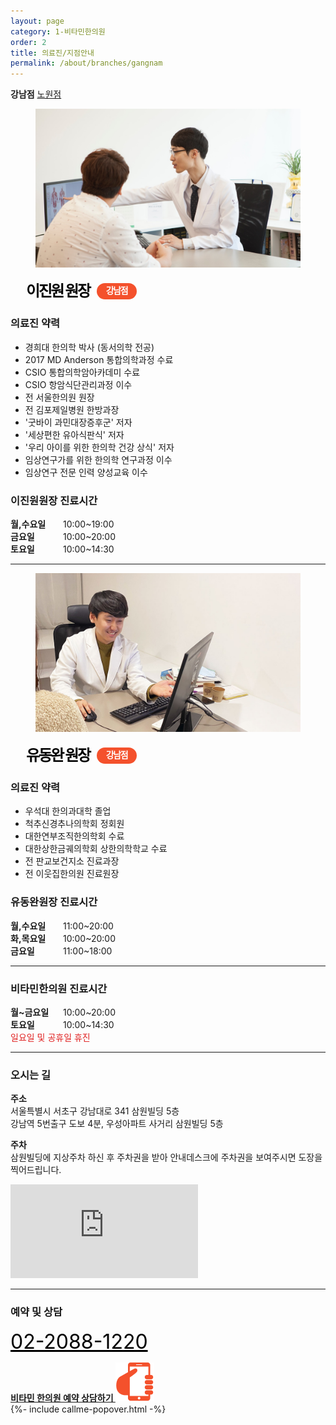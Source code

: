 ```yaml
---
layout: page
category: 1-비타민한의원
order: 2
title: 의료진/지점안내
permalink: /about/branches/gangnam
---
```


<div class="tab">
  <strong>강남점</strong>
  <a href="/about/branches/nowon">노원점</a>
</div>

<figure>
  <img src="/assets/img-branch-gangnam.jpg" alt="">
</figure>

<style>
.member-name {
  margin:15px 25px;
  font-size:24px;
  letter-spacing:-2.4px;
  color:#000;
  text-align:left;
}
.member-name small {
  zoom:1;
  display:inline-block;
  min-width:40px;
  height:26px;
  line-height:24px;
  margin-left:8px;
  padding:0 12px;
  border-radius:13px;
  background-color:#f4512c;
  color:#fff;
  font-size:14px;
  font-weight:bold;
  letter-spacing: -1.4px;
  text-align:center;
  vertical-align:4px;
}
</style>

<h2 class="member-name">
  이진원 원장
  <small>강남점</small>
</h2>

<div class="content-history">
  <h3>의료진 약력</h3>
  <ul>
  <li>경희대 한의학 박사 (동서의학 전공)</li>
  <li>2017 MD Anderson 통합의학과정 수료 </li>
  <li>CSIO 통합의학암아카데미 수료</li>
  <li>CSIO 항암식단관리과정 이수</li>
  <li>전 서울한의원 원장</li>
  <li>전 김포제일병원 한방과장</li>
  <li>'굿바이 과민대장증후군' 저자</li>
  <li>'세상편한 유아식판식' 저자</li>
  <li>'우리 아이를 위한 한의학 건강 상식' 저자</li>  
  <li>임상연구가를 위한 한의학 연구과정 이수</li>
  <li>임상연구 전문 인력 양성교육 이수</li>  
  </ul>
</div>

<h3>이진원원장 진료시간</h3>
<p>
  <strong style="display:inline-block; width:80px">월,수요일</strong>
  10:00~19:00<br> 
  <strong style="display:inline-block; width:80px">금요일</strong>
  10:00~20:00<br>
  <strong style="display:inline-block; width:80px">토요일</strong>
  10:00~14:30<br>
</p>

<hr>

<figure>
  <img src="/assets/img-branch-gangnam_2.jpg" alt="">
</figure>

<h2 class="member-name">
  유동완 원장
  <small>강남점</small>
</h2>

<div class="content-history">
  <h3>의료진 약력</h3>
  <ul>
  <li>우석대 한의과대학 졸업</li>
  <li>척추신경추나의학회 정회원</li>
  <li>대한연부조직한의학회 수료</li>
  <li>대한상한금궤의학회 상한의학학교 수료</li>
  <li>전 판교보건지소 진료과장</li>
  <li>전 이웃집한의원 진료원장</li>
  </ul>
</div>

<h3>유동완원장 진료시간</h3>
<p>
  <strong style="display:inline-block; width:80px">월,수요일</strong>
  11:00~20:00<br> 
  <strong style="display:inline-block; width:80px">화,목요일</strong>
  10:00~20:00<br> 
    <strong style="display:inline-block; width:80px">금요일</strong>
  11:00~18:00<br> 
</p>

<hr>

<h3>비타민한의원 진료시간</h3>
<p>
  <strong style="display:inline-block; width:80px">월~금요일</strong>
  10:00~20:00<br> 
  <strong style="display:inline-block; width:80px">토요일</strong>
  10:00~14:30<br>
  <span style="color:#e02020">일요일 및 공휴일 휴진</span>
</p>

<hr>

<h3>오시는 길</h3>
<p>
  <strong>주소</strong><br>
  서울특별시 서초구 강남대로 341 삼원빌딩 5층<br>
  강남역 5번출구 도보 4분, 우성아파트 사거리 삼원빌딩 5층
</p>
<p>
  <strong>주차</strong><br>
  삼원빌딩에 지상주차 하신 후 주차권을 받아 안내데스크에 주차권을 보여주시면 도장을 찍어드립니다.
</p>

<iframe src="https://www.google.com/maps/embed?pb=!1m18!1m12!1m3!1d3165.6210470306523!2d127.02723991514603!3d37.49326803607879!2m3!1f0!2f0!3f0!3m2!1i1024!2i768!4f13.1!3m3!1m2!1s0x357ca1dadf7cdb0f%3A0x1796a801d3aeb611!2z67CU7J207ZSM656c7ZWc7J2Y7JuQ!5e0!3m2!1sko!2skr!4v1561422405858!5m2!1sko!2skr" frameborder="0" style="border:0" allowfullscreen></iframe>

<hr>

<!--
<h3>둘러보기</h3>
<div class="featured-review">
  <dl>
  <dt><img src="https://via.placeholder.com/300x180" alt=""></dt>
  </dl>
  <dl>
  <dt><img src="https://via.placeholder.com/300x180" alt=""></dt>
  </dl>
  <dl>
  <dt><img src="https://via.placeholder.com/300x180" alt=""></dt>
  </dl>
</div>

<hr>
-->

<h3>예약 및 상담</h3>
<p>
  <big style="font-size:32px">
    <a href="tel:02-2088-1220" style="color:#000">02-2088-1220</a>
  </big>
</p>
<div class="call-to-action">
  <a href="javascript:void(0)" onclick="toggleCallmePopover()">
    <strong>비타민 한의원 예약 상담하기 <img src="/assets/icon-hand-graving-phone.svg" alt=""></strong>
  </a>
</div>
{%- include callme-popover.html -%}

